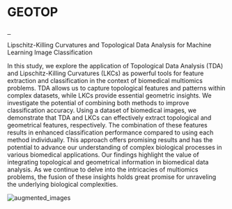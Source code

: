 # GEOTOP 
<p align="left">
  <a href="https://arxiv.org/abs/2311.16157">
    <img src="https://img.shields.io/badge/arXiv-2311.16157-red" alt="">
  </a>
  <a href="https://creativecommons.org/licenses/by-nc-nd/4.0/">
    <img src="https://img.shields.io/badge/License-CC_BY_NC_ND_4.0-green" alt="">
  </a>
  <a href="https://arxiv.org/abs/2311.16157">
    <img src="https://img.shields.io/badge/Doi-10.48550/arXiv.2311.16157-blue" alt="">
  </a>
</p>

Lipschitz-Killing Curvatures and Topological Data Analysis for Machine Learning Image Classification

In this study, we explore the application of Topological Data Analysis (TDA) and Lipschitz-Killing Curvatures (LKCs) as powerful tools for feature extraction and classification in the context of biomedical multiomics problems. TDA allows us to capture topological features and patterns within complex datasets, while LKCs provide essential geometric insights. We investigate the potential of combining both methods to improve classification accuracy. Using a dataset of biomedical images, we demonstrate that TDA and LKCs can effectively extract topological and geometrical features, respectively. The combination of these features results in enhanced classification performance compared to using each method individually. This approach offers promising results and has the potential to advance our understanding of complex biological processes in various biomedical applications. Our findings highlight the value of integrating topological and geometrical information in biomedical data analysis. As we continue to delve into the intricacies of multiomics problems, the fusion of these insights holds great promise for unraveling the underlying biological complexities.

![augmented_images](https://github.com/MorillaLab/MLITLKC/blob/main/Images/augmented_images.png)


